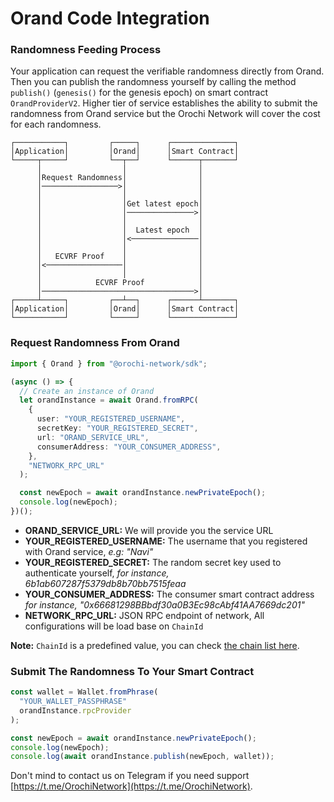 # Orand Code Integration

### Randomness Feeding Process

Your application can request the verifiable randomness directly from Orand. Then you can publish the randomness yourself by calling the method `publish()` (`genesis()` for the genesis epoch) on smart contract `OrandProviderV2`. Higher tier of service establishes the ability to submit the randomness from Orand service but the Orochi Network will cover the cost for each randomness.

```plain
┌───────────┐         ┌─────┐      ┌──────────────┐
│Application│         │Orand│      │Smart Contract│
└─────┬─────┘         └──┬──┘      └──────┬───────┘
      │                  │                │
      │Request Randomness│                │
      │─────────────────>│                │
      │                  │                │
      │                  │Get latest epoch│
      │                  │───────────────>│
      │                  │                │
      │                  │  Latest epoch  │
      │                  │<───────────────│
      │                  │                │
      │   ECVRF Proof    │                │
      │<─────────────────│                │
      │                  │                │
      │            ECVRF Proof            │
      │──────────────────────────────────>│
┌─────┴─────┐         ┌──┴──┐      ┌──────┴───────┐
│Application│         │Orand│      │Smart Contract│
└───────────┘         └─────┘      └──────────────┘
```

### Request Randomness From Orand

```ts
import { Orand } from "@orochi-network/sdk";

(async () => {
  // Create an instance of Orand
  let orandInstance = await Orand.fromRPC(
    {
      user: "YOUR_REGISTERED_USERNAME",
      secretKey: "YOUR_REGISTERED_SECRET",
      url: "ORAND_SERVICE_URL",
      consumerAddress: "YOUR_CONSUMER_ADDRESS",
    },
    "NETWORK_RPC_URL"
  );

  const newEpoch = await orandInstance.newPrivateEpoch();
  console.log(newEpoch);
})();
```

- **ORAND_SERVICE_URL:** We will provide you the service URL
- **YOUR_REGISTERED_USERNAME:** The username that you registered with Orand service, _e.g: "Navi"_
- **YOUR_REGISTERED_SECRET:** The random secret key used to authenticate yourself, _for instance, 6b1ab607287f5379db8b70bb7515feaa_
- **YOUR_CONSUMER_ADDRESS:** The consumer smart contract address _for instance, "0x66681298BBbdf30a0B3Ec98cAbf41AA7669dc201"_
- **NETWORK_RPC_URL:** JSON RPC endpoint of network, All configurations will be load base on `ChainId`

**Note:** `ChainId` is a predefined value, you can check [the chain list here](https://chainlist.org/).

### Submit The Randomness To Your Smart Contract

```ts
const wallet = Wallet.fromPhrase(
  "YOUR_WALLET_PASSPHRASE"
  orandInstance.rpcProvider
);

const newEpoch = await orandInstance.newPrivateEpoch();
console.log(newEpoch);
console.log(await orandInstance.publish(newEpoch, wallet));
```

Don't mind to contact us on Telegram if you need support [https://t.me/OrochiNetwork](https://t.me/OrochiNetwork).
